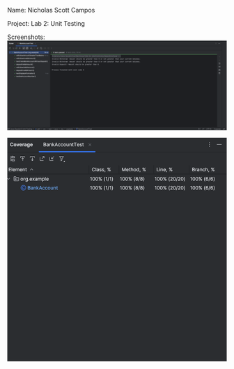 Name: Nicholas Scott Campos

Project: Lab 2: Unit Testing

Screenshots:
![img.png](img.png)

![img_1.png](img_1.png)